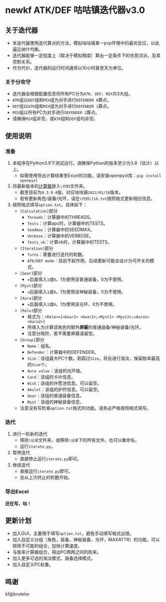 # newkf ATK/DEF 咕咕镇迭代器v3.0
## 关于迭代器
+ 本迭代器使用迭代算点的方法，模拟咕咕镇某一pvp环境中的最优反应，以此逼近纳什均衡。
+ 迭代器能够一定程度上（取决于模拟精度）算出一定条件下的优势流派，及其克制关系。
+ 作为代价，迭代器的运行时间通常以10小时甚至天为单位。
### 关于分攻守
+ 迭代器会根据配置信息将所有PC分为`ATK`、`DEF`、`MIX`共3大组。
+ `ATK`组以`DEF`组和`MIX`组为对手进行`DEFENDER 0`算点。
+ `DEF`组以`ATK`组和`MIX`组为对手进行`DEFENDER 1`算点。
+ `MIX`组以所有PC为对手进行`DEFENDER 2`算点。
+ 请确保`MIX`组非空，或`ATK`组和`DEF`组均非空。

## 使用说明
### 准备
1. 本程序在Python3.9下测试运行。请确保Python的版本至少为3.8（估计）以上。
    + 如需使用导出计算结果至Excel的功能，请安装openpyxl库：`pip install openpyxl`
2. 将最新版本的[计算器](https://bbs.9shenmi.com/read.php?fid=86&tid=807309&sf=407)放入`\代码`文件夹。
    + 截至目前为`0.3.9.4`版，对应咕咕镇`2022/01/16`版本。
    + 若有更新角色/装备/光环，请在`\代码\lib.txt`按照格式更新相应信息。
3. 按照格式填写`option.txt`。具体如下：
    + `[Calculation]`部分
        + `Threads`：计算器中的THREADS。
        + `Tests`：计算apc时，计算器中的TESTS。
        + `Seedmax`：计算器中的SEEDMAX。
        + `Verbose`：计算器中的VERBOSE。
        + `Tests_vb`：计算vb时，计算器中的TESTS。
    + `[Iteration]`部分
        + `Turns`：需要进行迭代的轮数。
        + `ATK/DEF mode`：目前不起作用。后续更新可能会设计为可开关的模式。
    + `[Gear]`部分
        + `=`后面填入`1`或`0`。1为使用该普通装备，0为不使用。
    + `[Myst]`部分
        + `=`后面填入`1`或`0`。1为使用该神秘装备，0为不使用。
    + `[Aura]`部分
        + `=`后面填入`1`或`0`。1为使用该光环，0为不使用。
    + `[Role]`部分
        + 格式为：`<Role>={<Gear1> <Gear2>;<Myst1> <Myst2>;<Aura1> <Aura2>}`
        + 所填入为计算该角色时额外**屏蔽**的普通装备/神秘装备/光环。
        + 注意分隔符，若不需要屏蔽请留空。
    + `[Group]`部分
        + `Name`：组名。
        + `Defender`：计算器中的DEFENDER。
        + `Size`：该组最大PC个数。若超过`Size`，将会进行淘汰，保留胜率最高的`Size`个。
        + `Aura value`：该组的光环值。
        + `Card`：该组的卡片信息。
        + `Wish`：该组的许愿池信息。可以留空。
        + `Amulet`：该组的护符信息。可以留空。
        + `Gear`：该组的普通装备信息。
        + `Myst`：该组的神秘装备信息。
    + 注意没有写检查`option.txt`格式的功能。请务必严格按照格式填写。
### 迭代
1. 进行一轮新的迭代
    + 移除`\记录`文件夹，或移除`\记录`下的所有文件。也可以重命名。
    + 运行`iterate.py`。
2. 暂停迭代
    + 直接停止运行`iterate.py`即可。
3. 继续迭代
    + 直接运行`iterate.py`即可。
    + 会从上次终止的轮数开始。
### 导出Excel
**还在写，咕！**

## 更新计划
+ 加入GUI，主要用于填写`option.txt`，避免手动填写格式出错。
+ 加入自定义分组（角色，装备，神秘装备，光环，MAXATTR）的功能。可以排除不可能的组合，加快计算速度。
+ 与胜率计算器组合，得出PC两两之间的胜率。
+ 加入更多可选的淘汰模式、装备选择模式。
+ 加入自定义PC权重。

## 鸣谢
kf@brutelor
